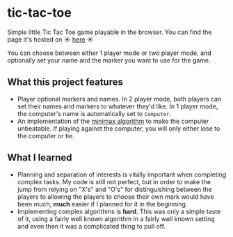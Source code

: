 # tic-tac-toe

Simple little Tic Tac Toe game playable in the browser. You can find the page it's hosted on ☀️ [here](https://jaredguzman.github.io/tic-tac-toe/) ☀️

You can choose between either 1 player mode or two player mode, and optionally set your name and the marker you want to use for the game.

## What this project features

* Player optional markers and names. In 2 player mode, both players can set their names and markers to whatever they'd like. In 1 player mode, the computer's name is automatically set to `Computer`.
* An implementation of the [minimax algorithm](https://en.wikipedia.org/wiki/Minimax) to make the computer unbeatable. If playing against the computer, you will only either lose to the computer or tie.

## What I learned

* Planning and separation of interests is vitally important when completing complex tasks. My code is still not perfect, but in order to make the jump from relying on "X's" and "O's" for distinguishing between the players to allowing the players to choose their own mark would have been much, **much** easier if I planned for it in the beginning.
* Implementing complex algorithms is **hard**. This was only a simple taste of it, using a fairly well known algorithm in a fairly well known setting and even then it was a complicated thing to pull off. 
